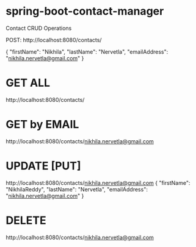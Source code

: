 # spring-boot-contact-manager
Contact CRUD Operations

POST:
http://localhost:8080/contacts/

{
        "firstName": "Nikhila",
        "lastName": "Nervetla",
        "emailAddress": "nikhila.nervetla@gmail.com"
}

GET ALL
======
http://localhost:8080/contacts/

GET by EMAIL
==============
http://localhost:8080/contacts/nikhila.nervetla@gmail.com

UPDATE [PUT]
==============
http://localhost:8080/contacts/nikhila.nervetla@gmail.com
{
        "firstName": "NikhilaReddy",
        "lastName": "Nervetla",
        "emailAddress": "nikhila.nervetla@gmail.com"
}
    
    
DELETE 
======
http://localhost:8080/contacts/nikhila.nervetla@gmail.com
